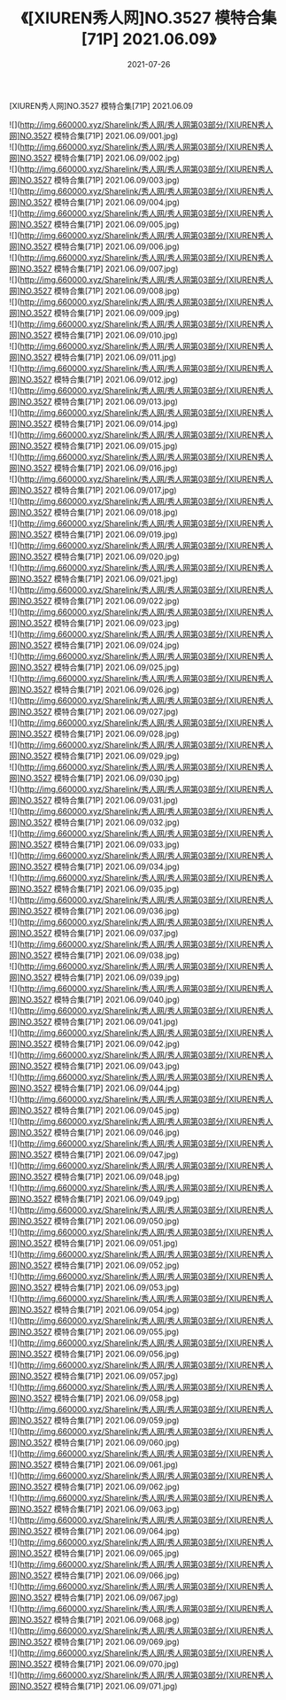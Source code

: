 ﻿---
layout: post
title:  《[XIUREN秀人网]NO.3527 模特合集[71P] 2021.06.09》
date:   2021-07-26
img: http://img.660000.xyz/Sharelink/秀人网/秀人网第03部分/[XIUREN秀人网]NO.3527 模特合集[71P] 2021.06.09/000.jpg
categories: [美女, 清纯, 唯美]
---

[XIUREN秀人网]NO.3527 模特合集[71P] 2021.06.09

  ![](http://img.660000.xyz/Sharelink/秀人网/秀人网第03部分/[XIUREN秀人网]NO.3527 模特合集[71P] 2021.06.09/001.jpg) <br> ![](http://img.660000.xyz/Sharelink/秀人网/秀人网第03部分/[XIUREN秀人网]NO.3527 模特合集[71P] 2021.06.09/002.jpg) <br> ![](http://img.660000.xyz/Sharelink/秀人网/秀人网第03部分/[XIUREN秀人网]NO.3527 模特合集[71P] 2021.06.09/003.jpg) <br> ![](http://img.660000.xyz/Sharelink/秀人网/秀人网第03部分/[XIUREN秀人网]NO.3527 模特合集[71P] 2021.06.09/004.jpg) <br> ![](http://img.660000.xyz/Sharelink/秀人网/秀人网第03部分/[XIUREN秀人网]NO.3527 模特合集[71P] 2021.06.09/005.jpg) <br> ![](http://img.660000.xyz/Sharelink/秀人网/秀人网第03部分/[XIUREN秀人网]NO.3527 模特合集[71P] 2021.06.09/006.jpg) <br> ![](http://img.660000.xyz/Sharelink/秀人网/秀人网第03部分/[XIUREN秀人网]NO.3527 模特合集[71P] 2021.06.09/007.jpg) <br> ![](http://img.660000.xyz/Sharelink/秀人网/秀人网第03部分/[XIUREN秀人网]NO.3527 模特合集[71P] 2021.06.09/008.jpg) <br> ![](http://img.660000.xyz/Sharelink/秀人网/秀人网第03部分/[XIUREN秀人网]NO.3527 模特合集[71P] 2021.06.09/009.jpg) <br> ![](http://img.660000.xyz/Sharelink/秀人网/秀人网第03部分/[XIUREN秀人网]NO.3527 模特合集[71P] 2021.06.09/010.jpg) <br> ![](http://img.660000.xyz/Sharelink/秀人网/秀人网第03部分/[XIUREN秀人网]NO.3527 模特合集[71P] 2021.06.09/011.jpg) <br> ![](http://img.660000.xyz/Sharelink/秀人网/秀人网第03部分/[XIUREN秀人网]NO.3527 模特合集[71P] 2021.06.09/012.jpg) <br> ![](http://img.660000.xyz/Sharelink/秀人网/秀人网第03部分/[XIUREN秀人网]NO.3527 模特合集[71P] 2021.06.09/013.jpg) <br> ![](http://img.660000.xyz/Sharelink/秀人网/秀人网第03部分/[XIUREN秀人网]NO.3527 模特合集[71P] 2021.06.09/014.jpg) <br> ![](http://img.660000.xyz/Sharelink/秀人网/秀人网第03部分/[XIUREN秀人网]NO.3527 模特合集[71P] 2021.06.09/015.jpg) <br> ![](http://img.660000.xyz/Sharelink/秀人网/秀人网第03部分/[XIUREN秀人网]NO.3527 模特合集[71P] 2021.06.09/016.jpg) <br> ![](http://img.660000.xyz/Sharelink/秀人网/秀人网第03部分/[XIUREN秀人网]NO.3527 模特合集[71P] 2021.06.09/017.jpg) <br> ![](http://img.660000.xyz/Sharelink/秀人网/秀人网第03部分/[XIUREN秀人网]NO.3527 模特合集[71P] 2021.06.09/018.jpg) <br> ![](http://img.660000.xyz/Sharelink/秀人网/秀人网第03部分/[XIUREN秀人网]NO.3527 模特合集[71P] 2021.06.09/019.jpg) <br> ![](http://img.660000.xyz/Sharelink/秀人网/秀人网第03部分/[XIUREN秀人网]NO.3527 模特合集[71P] 2021.06.09/020.jpg) <br> ![](http://img.660000.xyz/Sharelink/秀人网/秀人网第03部分/[XIUREN秀人网]NO.3527 模特合集[71P] 2021.06.09/021.jpg) <br> ![](http://img.660000.xyz/Sharelink/秀人网/秀人网第03部分/[XIUREN秀人网]NO.3527 模特合集[71P] 2021.06.09/022.jpg) <br> ![](http://img.660000.xyz/Sharelink/秀人网/秀人网第03部分/[XIUREN秀人网]NO.3527 模特合集[71P] 2021.06.09/023.jpg) <br> ![](http://img.660000.xyz/Sharelink/秀人网/秀人网第03部分/[XIUREN秀人网]NO.3527 模特合集[71P] 2021.06.09/024.jpg) <br> ![](http://img.660000.xyz/Sharelink/秀人网/秀人网第03部分/[XIUREN秀人网]NO.3527 模特合集[71P] 2021.06.09/025.jpg) <br> ![](http://img.660000.xyz/Sharelink/秀人网/秀人网第03部分/[XIUREN秀人网]NO.3527 模特合集[71P] 2021.06.09/026.jpg) <br> ![](http://img.660000.xyz/Sharelink/秀人网/秀人网第03部分/[XIUREN秀人网]NO.3527 模特合集[71P] 2021.06.09/027.jpg) <br> ![](http://img.660000.xyz/Sharelink/秀人网/秀人网第03部分/[XIUREN秀人网]NO.3527 模特合集[71P] 2021.06.09/028.jpg) <br> ![](http://img.660000.xyz/Sharelink/秀人网/秀人网第03部分/[XIUREN秀人网]NO.3527 模特合集[71P] 2021.06.09/029.jpg) <br> ![](http://img.660000.xyz/Sharelink/秀人网/秀人网第03部分/[XIUREN秀人网]NO.3527 模特合集[71P] 2021.06.09/030.jpg) <br> ![](http://img.660000.xyz/Sharelink/秀人网/秀人网第03部分/[XIUREN秀人网]NO.3527 模特合集[71P] 2021.06.09/031.jpg) <br> ![](http://img.660000.xyz/Sharelink/秀人网/秀人网第03部分/[XIUREN秀人网]NO.3527 模特合集[71P] 2021.06.09/032.jpg) <br> ![](http://img.660000.xyz/Sharelink/秀人网/秀人网第03部分/[XIUREN秀人网]NO.3527 模特合集[71P] 2021.06.09/033.jpg) <br> ![](http://img.660000.xyz/Sharelink/秀人网/秀人网第03部分/[XIUREN秀人网]NO.3527 模特合集[71P] 2021.06.09/034.jpg) <br> ![](http://img.660000.xyz/Sharelink/秀人网/秀人网第03部分/[XIUREN秀人网]NO.3527 模特合集[71P] 2021.06.09/035.jpg) <br> ![](http://img.660000.xyz/Sharelink/秀人网/秀人网第03部分/[XIUREN秀人网]NO.3527 模特合集[71P] 2021.06.09/036.jpg) <br> ![](http://img.660000.xyz/Sharelink/秀人网/秀人网第03部分/[XIUREN秀人网]NO.3527 模特合集[71P] 2021.06.09/037.jpg) <br> ![](http://img.660000.xyz/Sharelink/秀人网/秀人网第03部分/[XIUREN秀人网]NO.3527 模特合集[71P] 2021.06.09/038.jpg) <br> ![](http://img.660000.xyz/Sharelink/秀人网/秀人网第03部分/[XIUREN秀人网]NO.3527 模特合集[71P] 2021.06.09/039.jpg) <br> ![](http://img.660000.xyz/Sharelink/秀人网/秀人网第03部分/[XIUREN秀人网]NO.3527 模特合集[71P] 2021.06.09/040.jpg) <br> ![](http://img.660000.xyz/Sharelink/秀人网/秀人网第03部分/[XIUREN秀人网]NO.3527 模特合集[71P] 2021.06.09/041.jpg) <br> ![](http://img.660000.xyz/Sharelink/秀人网/秀人网第03部分/[XIUREN秀人网]NO.3527 模特合集[71P] 2021.06.09/042.jpg) <br> ![](http://img.660000.xyz/Sharelink/秀人网/秀人网第03部分/[XIUREN秀人网]NO.3527 模特合集[71P] 2021.06.09/043.jpg) <br> ![](http://img.660000.xyz/Sharelink/秀人网/秀人网第03部分/[XIUREN秀人网]NO.3527 模特合集[71P] 2021.06.09/044.jpg) <br> ![](http://img.660000.xyz/Sharelink/秀人网/秀人网第03部分/[XIUREN秀人网]NO.3527 模特合集[71P] 2021.06.09/045.jpg) <br> ![](http://img.660000.xyz/Sharelink/秀人网/秀人网第03部分/[XIUREN秀人网]NO.3527 模特合集[71P] 2021.06.09/046.jpg) <br> ![](http://img.660000.xyz/Sharelink/秀人网/秀人网第03部分/[XIUREN秀人网]NO.3527 模特合集[71P] 2021.06.09/047.jpg) <br> ![](http://img.660000.xyz/Sharelink/秀人网/秀人网第03部分/[XIUREN秀人网]NO.3527 模特合集[71P] 2021.06.09/048.jpg) <br> ![](http://img.660000.xyz/Sharelink/秀人网/秀人网第03部分/[XIUREN秀人网]NO.3527 模特合集[71P] 2021.06.09/049.jpg) <br> ![](http://img.660000.xyz/Sharelink/秀人网/秀人网第03部分/[XIUREN秀人网]NO.3527 模特合集[71P] 2021.06.09/050.jpg) <br> ![](http://img.660000.xyz/Sharelink/秀人网/秀人网第03部分/[XIUREN秀人网]NO.3527 模特合集[71P] 2021.06.09/051.jpg) <br> ![](http://img.660000.xyz/Sharelink/秀人网/秀人网第03部分/[XIUREN秀人网]NO.3527 模特合集[71P] 2021.06.09/052.jpg) <br> ![](http://img.660000.xyz/Sharelink/秀人网/秀人网第03部分/[XIUREN秀人网]NO.3527 模特合集[71P] 2021.06.09/053.jpg) <br> ![](http://img.660000.xyz/Sharelink/秀人网/秀人网第03部分/[XIUREN秀人网]NO.3527 模特合集[71P] 2021.06.09/054.jpg) <br> ![](http://img.660000.xyz/Sharelink/秀人网/秀人网第03部分/[XIUREN秀人网]NO.3527 模特合集[71P] 2021.06.09/055.jpg) <br> ![](http://img.660000.xyz/Sharelink/秀人网/秀人网第03部分/[XIUREN秀人网]NO.3527 模特合集[71P] 2021.06.09/056.jpg) <br> ![](http://img.660000.xyz/Sharelink/秀人网/秀人网第03部分/[XIUREN秀人网]NO.3527 模特合集[71P] 2021.06.09/057.jpg) <br> ![](http://img.660000.xyz/Sharelink/秀人网/秀人网第03部分/[XIUREN秀人网]NO.3527 模特合集[71P] 2021.06.09/058.jpg) <br> ![](http://img.660000.xyz/Sharelink/秀人网/秀人网第03部分/[XIUREN秀人网]NO.3527 模特合集[71P] 2021.06.09/059.jpg) <br> ![](http://img.660000.xyz/Sharelink/秀人网/秀人网第03部分/[XIUREN秀人网]NO.3527 模特合集[71P] 2021.06.09/060.jpg) <br> ![](http://img.660000.xyz/Sharelink/秀人网/秀人网第03部分/[XIUREN秀人网]NO.3527 模特合集[71P] 2021.06.09/061.jpg) <br> ![](http://img.660000.xyz/Sharelink/秀人网/秀人网第03部分/[XIUREN秀人网]NO.3527 模特合集[71P] 2021.06.09/062.jpg) <br> ![](http://img.660000.xyz/Sharelink/秀人网/秀人网第03部分/[XIUREN秀人网]NO.3527 模特合集[71P] 2021.06.09/063.jpg) <br> ![](http://img.660000.xyz/Sharelink/秀人网/秀人网第03部分/[XIUREN秀人网]NO.3527 模特合集[71P] 2021.06.09/064.jpg) <br> ![](http://img.660000.xyz/Sharelink/秀人网/秀人网第03部分/[XIUREN秀人网]NO.3527 模特合集[71P] 2021.06.09/065.jpg) <br> ![](http://img.660000.xyz/Sharelink/秀人网/秀人网第03部分/[XIUREN秀人网]NO.3527 模特合集[71P] 2021.06.09/066.jpg) <br> ![](http://img.660000.xyz/Sharelink/秀人网/秀人网第03部分/[XIUREN秀人网]NO.3527 模特合集[71P] 2021.06.09/067.jpg) <br> ![](http://img.660000.xyz/Sharelink/秀人网/秀人网第03部分/[XIUREN秀人网]NO.3527 模特合集[71P] 2021.06.09/068.jpg) <br> ![](http://img.660000.xyz/Sharelink/秀人网/秀人网第03部分/[XIUREN秀人网]NO.3527 模特合集[71P] 2021.06.09/069.jpg) <br> ![](http://img.660000.xyz/Sharelink/秀人网/秀人网第03部分/[XIUREN秀人网]NO.3527 模特合集[71P] 2021.06.09/070.jpg) <br> ![](http://img.660000.xyz/Sharelink/秀人网/秀人网第03部分/[XIUREN秀人网]NO.3527 模特合集[71P] 2021.06.09/071.jpg) <br>